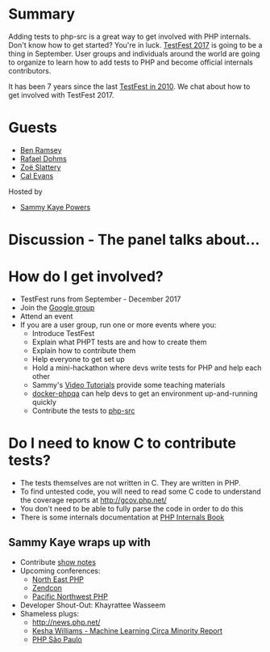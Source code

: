# Summary
Adding tests to php-src is a great way to get involved with PHP internals. Don't know how to get started? You're in luck. [TestFest 2017](https://phptestfest.org/) is going to be a thing in September. User groups and individuals around the world are going to organize to learn how to add tests to PHP and become official internals contributors.

It has been 7 years since the last [TestFest in 2010](https://wiki.php.net/qa/testfest-2010). We chat about how to get involved with TestFest 2017.

# Guests
* [Ben Ramsey](https://twitter.com/ramsey)
* [Rafael Dohms](https://twitter.com/rdohms)
* [Zoë Slattery](https://twitter.com/zoe_slattery)
* [Cal Evans](https://twitter.com/CalEvans)

Hosted by
* [Sammy Kaye Powers](https://twitter.com/SammyK)

# Discussion - The panel talks about...

# How do I get involved?
* TestFest runs from September - December 2017
* Join the [Google group](https://groups.google.com/a/phpcommunity.org/forum/#!forum/testfest)
* Attend an event
* If you are a user group, run one or more events where you:
  * Introduce TestFest
  * Explain what PHPT tests are and how to create them
  * Explain how to contribute them
  * Help everyone to get set up
  * Hold a mini-hackathon where devs write tests for PHP and help each other
  * Sammy's [Video Tutorials](https://phptestfest.org/tutorials/writing-tests-for-php-source/) provide some teaching materials
  * [docker-phpqa](https://phptestfest.org/tutorials/phpqa-tutorial/) can help devs to get an environment up-and-running quickly
  * Contribute the tests to [php-src](https://github.com/php/php-src)
  
# Do I need to know C to contribute tests?
* The tests themselves are not written in C. They are written in PHP.
* To find untested code, you will need to read some C code to understand the coverage reports at http://gcov.php.net/
* You don't need to be able to fully parse the code in order to do this
* There is some internals documentation at [PHP Internals Book](http://www.phpinternalsbook.com/)

## Sammy Kaye wraps up with
* Contribute [show notes](https://github.com/PHPRoundtable/show-notes/)
* Upcoming conferences:
  * [North East PHP](https://northeastphp2017.sched.com/)
  * [Zendcon](http://www.zendcon.com/)
  * [Pacific Northwest PHP](http://www.pnwphp.com/)
* Developer Shout-Out: Khayrattee Wasseem
* Shameless plugs:
  * http://news.php.net/
  * [Kesha Williams - Machine Learning Circa Minority Report](https://nomadphp.com/machine-learning-circa-minority-report/)
  * [PHP São Paulo](https://www.meetup.com/php-sp/)
